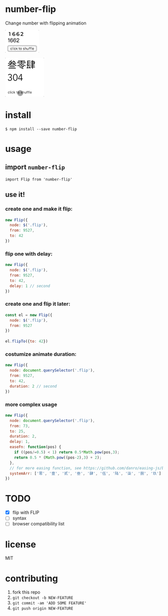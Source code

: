 # number-flip
Change number with flipping animation

![](./demo.gif)

![](./demo2.gif)

# install
```
$ npm install --save number-flip
```

# usage
## import `number-flip`
```
import Flip from 'number-flip'
```

## use it!
### create one and make it flip:
```js
new Flip({
  node: $('.flip'),
  from: 9527,
  to: 42
})
```

### flip one with delay:
```js
new Flip({
  node: $('.flip'),
  from: 9527,
  to: 42,
  delay: 1 // second
})
```

### create one and flip it later:
```js
const el = new Flip({
  node: $('.flip'),
  from: 9527
})

el.flipTo({to: 42})
```

### costumize animate duration:
```js
new Flip({
  node: document.querySelector('.flip'),
  from: 9527,
  to: 42,
  duration: 2 // second
})
```

### more complex usage
```js
new Flip({
  node: document.querySelector('.flip'),
  from: 73,
  to: 25,
  duration: 2,
  delay: 1,
  easeFn: function(pos) {
    if ((pos/=0.5) < 1) return 0.5*Math.pow(pos,3);
    return 0.5 * (Math.pow((pos-2),3) + 2);
  },
  // for more easing function, see https://github.com/danro/easing-js/blob/master/easing.js
  systemArr: ['零', '壹', '贰', '叁', '肆', '伍', '陆', '柒', '捌', '玖']
})
```

# TODO
- [x] flip with FLIP
- [ ] syntax
- [ ] browser compatibility list

# license
MIT

# contributing
1. fork this repo
2. `git checkout -b NEW-FEATURE`
3. `git commit -am 'ADD SOME FEATURE'`
4. `git push origin NEW-FEATURE`


